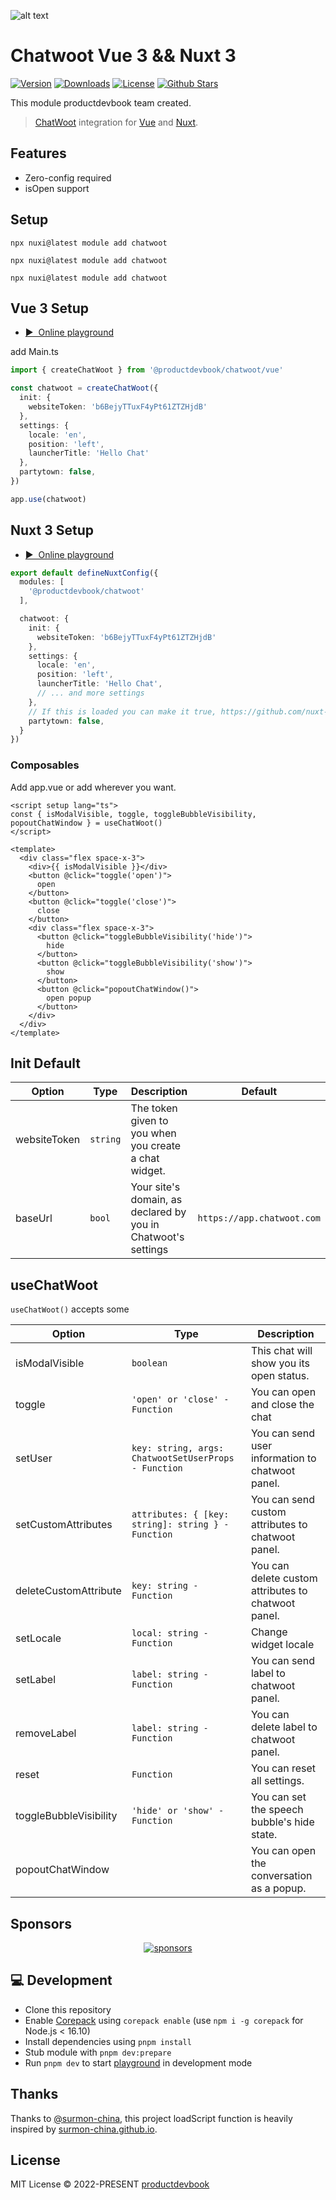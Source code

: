 ![alt text](./.github/assets/chatwoot.png)

# Chatwoot Vue 3 && Nuxt 3
<p>
      <a href="https://www.npmjs.com/package/@productdevbook/chatwoot"><img src="https://img.shields.io/npm/v/@productdevbook/chatwoot.svg?style=flat&colorA=002438&colorB=28CF8D" alt="Version"></a>
      <a href="https://www.npmjs.com/package/@productdevbook/chatwoot"><img src="https://img.shields.io/npm/dm/@productdevbook/chatwoot.svg?style=flat&colorA=002438&colorB=28CF8D" alt="Downloads"></a>
      <a href="./LICENSE"><img src="https://img.shields.io/github/license/productdevbookcom/chatwoot.svg?style=flat&colorA=002438&colorB=28CF8D" alt="License"></a>
      <a href="https://github.com/productdevbookcom/chatwoot">
      <img src="https://img.shields.io/github/stars/productdevbookcom/chatwoot.svg?style=social&label=Star&maxAge=2592000" alt="Github Stars"> </a>
</p>


This module productdevbook team created.

> [ChatWoot](https://www.chatwoot.com/help-center) integration for [Vue](https://vuejs.org)
> and [Nuxt](https://nuxtjs.org).

## Features

- Zero-config required
- isOpen support

## Setup
```
npx nuxi@latest module add chatwoot
```
```
npx nuxi@latest module add chatwoot
```
```
npx nuxi@latest module add chatwoot
```

## Vue 3 Setup

- [▶️ &nbsp;Online playground](https://stackblitz.com/github/productdevbookcom/chatwoot/tree/main/demo/vue3)

add Main.ts

```ts
import { createChatWoot } from '@productdevbook/chatwoot/vue'

const chatwoot = createChatWoot({
  init: {
    websiteToken: 'b6BejyTTuxF4yPt61ZTZHjdB'
  },
  settings: {
    locale: 'en',
    position: 'left',
    launcherTitle: 'Hello Chat'
  },
  partytown: false,
})

app.use(chatwoot)
```

## Nuxt 3 Setup

- [▶️ &nbsp;Online playground](https://stackblitz.com/github/productdevbookcom/chatwoot/tree/main/demo/nuxt3)


```ts
export default defineNuxtConfig({
  modules: [
    '@productdevbook/chatwoot'
  ],

  chatwoot: {
    init: {
      websiteToken: 'b6BejyTTuxF4yPt61ZTZHjdB'
    },
    settings: {
      locale: 'en',
      position: 'left',
      launcherTitle: 'Hello Chat',
      // ... and more settings
    },
    // If this is loaded you can make it true, https://github.com/nuxt-modules/partytown
    partytown: false,
  }
})
```

### Composables
Add app.vue or add wherever you want.

```vue
<script setup lang="ts">
const { isModalVisible, toggle, toggleBubbleVisibility, popoutChatWindow } = useChatWoot()
</script>

<template>
  <div class="flex space-x-3">
    <div>{{ isModalVisible }}</div>
    <button @click="toggle('open')">
      open
    </button>
    <button @click="toggle('close')">
      close
    </button>
    <div class="flex space-x-3">
      <button @click="toggleBubbleVisibility('hide')">
        hide
      </button>
      <button @click="toggleBubbleVisibility('show')">
        show
      </button>
      <button @click="popoutChatWindow()">
        open popup
      </button>
    </div>
  </div>
</template>
```


## Init Default

| Option         | Type     | Description                                                       | Default                  |
| -------------- | -------- | ----------------------------------------------------------------- | ------------------------ |
| websiteToken         | `string` | The token given to you when you create a chat widget. |    |
| baseUrl       | `bool`   | Your site's domain, as declared by you in Chatwoot's settings | `https://app.chatwoot.com`    |


## useChatWoot

`useChatWoot()` accepts some

| Option         | Type     | Description                                                        |
| -------------- | -------- | -----------------------------------------------------------------  |
| isModalVisible   | `boolean` | This chat will show you its open status.    |
| toggle       | `'open' or 'close' - Function `   |   You can open and close the chat   |
| setUser       | `key: string, args: ChatwootSetUserProps - Function`   | You can send user information to chatwoot panel.     |
| setCustomAttributes       | `attributes: { [key: string]: string } - Function`   | You can send custom attributes to chatwoot panel.   |
| deleteCustomAttribute       | `key: string - Function`   | You can delete custom attributes to chatwoot panel.   |
| setLocale       | `local: string - Function`   |  Change widget locale  |
| setLabel       | `label: string - Function`   |  You can send label to chatwoot panel.        |
| removeLabel       | `label: string - Function`   |  You can delete label to chatwoot panel.        |
| reset       | `Function` |  You can reset all settings.   |
| toggleBubbleVisibility       | `'hide' or 'show' - Function`   | You can set the speech bubble's hide state.    |
| popoutChatWindow       |  | You can open the conversation as a popup.  |

## Sponsors

<p align="center">
  <a href="https://cdn.jsdelivr.net/gh/productdevbook/static/sponsors.svg">
    <img alt="sponsors" src='https://cdn.jsdelivr.net/gh/productdevbook/static/sponsors.svg'/>
  </a>
</p>



## 💻 Development

- Clone this repository
- Enable [Corepack](https://github.com/nodejs/corepack) using `corepack enable` (use `npm i -g corepack` for Node.js < 16.10)
- Install dependencies using `pnpm install`
- Stub module with `pnpm dev:prepare`
- Run `pnpm dev` to start [playground](./playground) in development mode

## Thanks

Thanks to [@surmon-china](https://github.com/surmon-china), this project loadScript function is heavily inspired by [surmon-china.github.io](https://github.com/surmon-china/surmon-china.github.io).

## License

MIT License © 2022-PRESENT [productdevbook](https://github.com/productdevbook)
